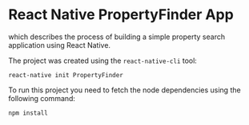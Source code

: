 # React Native PropertyFinder App

which describes the process of building a simple property search application using React Native.

The project was created using the `react-native-cli` tool:

    react-native init PropertyFinder

To run this project you need to fetch the node dependencies using the following command:

    npm install